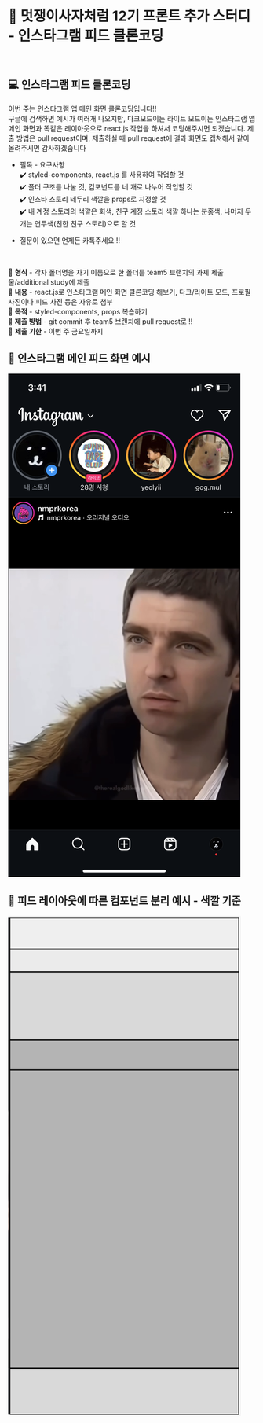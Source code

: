 # 🦁 멋쟁이사자처럼 12기 프론트 추가 스터디 - 인스타그램 피드 클론코딩

<br>

## 💻 인스타그램 피드 클론코딩
이번 주는 인스타그램 앱 메인 화면 클론코딩입니다!!   
구글에 검색하면 예시가 여러개 나오지만, 다크모드이든 라이트 모드이든 인스타그램 앱 메인 화면과 똑같은 레이아웃으로 react.js 작업을 하셔서 코딩해주시면 되겠습니다. 제출 방법은  pull request이며, 제출하실 때 pull request에 결과 화면도 캡쳐해서 같이 올려주시면 감사하겠습니다

* 필독 - 요구사항   
✔️ styled-components, react.js 를 사용하여 작업할 것   
✔️ 폴더 구조를 나눌 것, 컴포넌트를 네 개로 나누어 작업할 것   
✔️ 인스타 스토리 테두리 색깔을 props로 지정할 것   
✔️ 내 계정 스토리의 색깔은 회색, 친구 계정 스토리 색깔 하나는 분홍색, 나머지 두 개는 연두색(친한 친구 스토리)으로 할 것   

* 질문이 있으면 언제든 카톡주세요 !!

<br>

🦁 **형식** - 각자 폴더명을 자기 이름으로 한 폴더를 team5 브랜치의 과제 제출물/additional study에 제출   
🦁 **내용** - react.js로 인스타그램 메인 화면 클론코딩 해보기, 다크/라이트 모드, 프로필 사진이나 피드 사진 등은 자유로 첨부      
🦁 **목적** - styled-components, props 복습하기   
🦁 **제출 방법** - git commit 후 team5 브랜치에 pull request로 !!   
🦁 **제출 기한** - 이번 주 금요일까지   

## 💫 인스타그램 메인 피드 화면 예시
<img src="./instagram_image.png">   

## 💫 피드 레이아웃에 따른 컴포넌트 분리 예시 - 색깔 기준
<img src="./component_ex_image.png">
